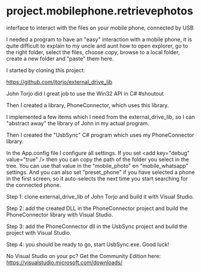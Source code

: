 # project.mobilephone.retrievephotos
interface to interact with the files on your mobile phone, connected by USB

I needed a program to have an "easy" interaction with a mobile phone, it is quite difficult to explain to my uncle and aunt how to open explorer, go to the right folder, select the files, choose copy, browse to a local folder, create a new folder and "paste" them here.

I started by cloning this project:

https://github.com/jtorjo/external_drive_lib

John Torjo did I great job to use the Win32 API in C# #shoutout

Then I created a library, PhoneConnector, which uses this library.

I implemented a few items which I need from the external_drive_lib, so I can "abstract away" the library of John in my actual program.

Then I created the "UsbSync" C# program which uses my PhoneConnector library.

In the App.config file I configure all settings. If you set &lt;add key="debug" value="true" /&gt; then you can copy the path of the folder you select in the tree. You can use that value in the "mobile_photo" en "mobile_whatsapp" settings. And you can also set "preset_phone" if you have selected a phone in the first screen, so it auto-selects the next time you start searching for the connected phone.

Step 1: clone external_drive_lib of John Torjo and build it with Visual Studio.

Step 2: add the created DLL in the PhoneConnector project and build the PhoneConnector library with Visual Studio.

Step 3: add the PhoneConnector dll in the UsbSync project and build the project with Visual Studio.

Step 4: you should be ready to go, start UsbSync.exe. Good luck!

No Visual Studio on your pc? Get the Community Edition here: https://visualstudio.microsoft.com/downloads/